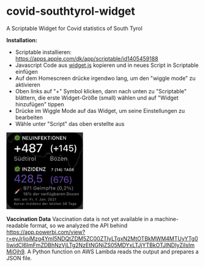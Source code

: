 # covid-southtyrol-widget
A Scriptable Widget for Covid statistics of South Tyrol

**Installation:** 
- Scriptable installieren: https://apps.apple.com/dk/app/scriptable/id1405459188
- Javascript Code aus [widget.js](widget.js) kopieren und in neues Script in Scriptable einfügen
- Auf dem Homescreen drücke irgendwo lang, um den "wiggle mode" zu aktivieren
- Oben links auf "+" Symbol klicken, dann nach unten zu "Scriptable" blättern, die erste Widget-Größe (small) wählen und auf "Widget hinzufügen" tippen
- Drücke im Wiggle Mode auf das Widget, um seine Einstellungen zu bearbeiten
- Wähle unter "Script" das oben erstellte aus

<img src="screenshots/de.jpg" width="200">

**Vaccination Data**
Vaccination data is not yet available in a machine-readable format, so we analyzed the API behind https://app.powerbi.com/view?r=eyJrIjoiMzg4YmI5NDQtZDM5ZC00ZTIyLTgxN2MtOTBkMWM4MTUyYTg0IiwidCI6ImFmZDBhNzVjLTg2NzEtNGNjZS05MDYxLTJjYTBkOTJlNDIyZiIsImMiOjh9. A Python function on AWS Lambda reads the output and prepares a JSON file.
